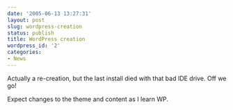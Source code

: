 ```yaml
---
date: '2005-06-13 13:27:31'
layout: post
slug: wordpress-creation
status: publish
title: WordPress creation
wordpress_id: '2'
categories:
- News
---
```


Actually a re-creation, but the last install died with that bad IDE drive. Off we go! 

Expect changes to the theme and content as I learn WP.
